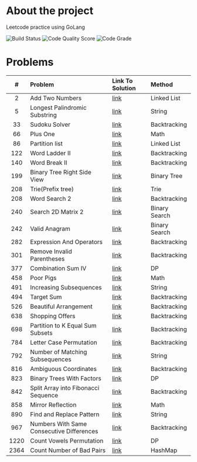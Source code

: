 <!-- ABOUT THE PROJECT -->

# About the project

Leetcode practice using GoLang

![Build Status](https://github.com/serhii-soboliev/golc/actions/workflows/go.yml/badge.svg)
![Code Quality Score](https://api.codiga.io/project/34041/score/svg)
![Code Grade](https://api.codiga.io/project/34041/status/svg)

# Problems

|#  | Problem          | Link To Solution                              | Method               |
|:-:| :---             | :-                                            | :-                   |
|2| Add Two Numbers | [link](pkg/linkedlist/2.add_two_numbers.go)| Linked List|
|5| Longest Palindromic Substring | [link](pkg/string/5.longest_palindromic_substring.go)| String|
|33| Sudoku Solver | [link](pkg/backtracking/33.sudoku_solver.go)| Backtracking|
|66| Plus One | [link](pkg/math/66.plus_one.go)| Math |
|86| Partition list | [link](pkg/linkedlist/86.partition_list.go)| Linked List|
|122| Word Ladder II | [link](pkg/backtracking/126.word_ladder_2.go)| Backtracking|
|140| Word Break II | [link](pkg/backtracking/140.word_break_2.go)| Backtracking|
|199| Binary Tree Right Side View | [link](pkg/tree/199.binary_tree_right_side_view.go)| Binary Tree|
|208| Trie(Prefix tree) | [link](pkg/datastructures/trie/208.trie.go)| Trie|
|208| Word Search 2 | [link](pkg/backtracking/212.word_search_2.go)| Backtracking |
|240| Search 2D Matrix 2 | [link](pkg/binarysearch/240.search_2d_matrix_ll.go)| Binary Search |
|242| Valid Anagram | [link](pkg/string/242.valid_anagram.go)| Binary Search |
|282| Expression And Operators| [link](pkg/backtracking/282.expression_add_operators.go)| Backtracking |
|301| Remove Invalid Parentheses| [link](pkg/backtracking/301.remove_invalid_parentheses.go)| Backtracking |
|377| Combination Sum IV | [link](pkg/dynamicprogramming/377.combination_sum_4.go)| DP |
|458| Poor Pigs | [link](pkg/math/458.poor_pigs.go)| Math |
|491| Increasing Subsequences| [link](pkg/backtracking/491.increasing_subsequences.go)| String|
|494| Target Sum | [link](pkg/backtracking/494.target_sum.go)| Backtracking|
|526| Beautiful Arrangement | [link](pkg/backtracking/526.beautiful_arrangement.go)| Backtracking|
|638| Shopping Offers  | [link](pkg/backtracking/638.shopping_offers.go)| Backtracking|
|698| Partition to K Equal Sum Subsets  | [link](pkg/backtracking/698.partition_k_equal_sum_subsets.go)| Backtracking |
|784| Letter Case Permutation  | [link](pkg/backtracking/784.letter_case_permutation.go)| Backtracking |
|792| Number of Matching Subsequences  | [link](pkg/string/792.number_of_matching_subsequences.go)| String|
|816| Ambiguous Coordinates | [link](pkg/backtracking/816.ambiguous_coordinates.go)| Backtracking|
|823| Binary Trees With Factors | [link](pkg/dynamicprogramming/823.binary_trees_with_factors.go)| DP|
|842| Split Array into Fibonacci Sequence | [link](pkg/backtracking/842.split_array_into_fibonacci_sequence.go)| Backtracking|
|858| Mirror Reflection| [link](pkg/math/858.mirror_reflection.go)| Math|
|890| Find and Replace Pattern| [link](pkg/string/890.find_and_replace_pattern.go)| String|
|967| Numbers With Same Consecutive Differences| [link](pkg/backtracking/967.numbers_with_same_consecutive_diff.go)| Backtracking|
|1220| Count Vowels Permutation| [link](pkg/dynamicprogramming/1220.count_vowels_permutation.go)| DP|
|2364| Count Number of Bad Pairs| [link](pkg/hashmap/2364.count_number_of_bad_pairs.go)| HashMap|
